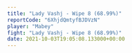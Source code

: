 ```yaml
---
title: "Lady Vashj - Wipe 8 (68.99%)"
reportCode: "6XhjdQmtyfBJDVzN"
player: "Mabey"
fight: "Lady Vashj - Wipe 8 (68.99%)"
date: 2021-10-03T19:05:08.133000+00:00
---
```

